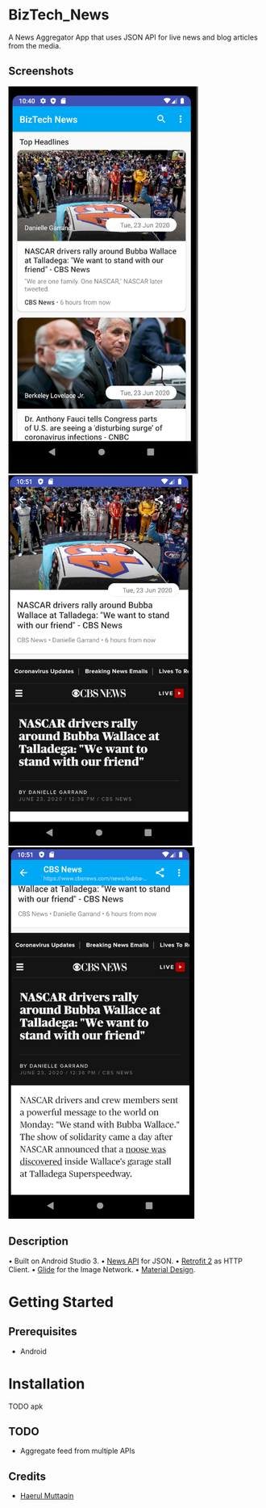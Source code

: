 # BizTech_News
A News Aggregator App that uses JSON API for live news and blog articles from the media.

## Screenshots
![Screenshot](Main.PNG)
![Screenshot](article.PNG)
![Screenshot](Article2.PNG)

## Description
• Built on Android Studio 3.
• [News API](https://newsapi.org/) for JSON.
• [Retrofit 2](https://square.github.io/retrofit/) as HTTP Client.
• [Glide](https://bumptech.github.io/glide/doc/generatedapi.html) for the Image Network.
• [Material Design](https://developer.android.com/distribute/best-practices/develop/use-material-design).

# Getting Started
## Prerequisites
- Android

# Installation
TODO apk

## TODO
- Aggregate feed from multiple APIs

## Credits
- [Haerul Muttaqin](https://www.youtube.com/watch?v=9oNZAzIhL7s&list=PLT3-dzFEBix16zontJjPJPeYUWtE_HREq)
